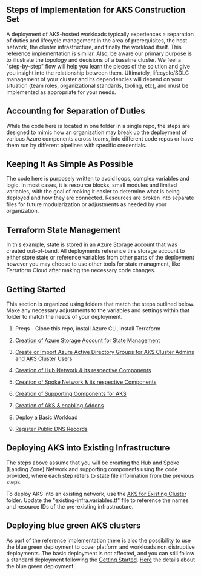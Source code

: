 ## Steps of Implementation for AKS Construction Set
A deployment of AKS-hosted workloads typically experiences a separation of duties and lifecycle management in the area of prerequisites, the host network, the cluster infrastructure, and finally the workload itself. This reference implementation is similar. Also, be aware our primary purpose is to illustrate the topology and decisions of a baseline cluster. We feel a "step-by-step" flow will help you learn the pieces of the solution and give you insight into the relationship between them. Ultimately, lifecycle/SDLC management of your cluster and its dependencies will depend on your situation (team roles, organizational standards, tooling, etc), and must be implemented as appropriate for your needs.

## Accounting for Separation of Duties 
While the code here is located in one folder in a single repo, the steps are designed to mimic how an organization may break up the deployment of various Azure components across teams, into different code repos or have them run by different pipelines with specific credentials. 

## Keeping It As Simple As Possible
The code here is purposely written to avoid loops, complex variables and logic. In most cases, it is resource blocks, small modules and limited variables, with the goal of making it easier to determine what is being deployed and how they are connected. Resources are broken into separate files for future modularization or adjustments as needed by your organization. 

## Terraform State Management
In this example, state is stored in an Azure Storage account that was created out-of-band.  All deployments reference this storage account to either store state or reference variables from other parts of the deployment however you may choose to use other tools for state managment, like Terraform Cloud after making the necessary code changes.

## Getting Started 
This section is organized using folders that match the steps outlined below. Make any necessary adjustments to the variables and settings within that folder to match the needs of your deployment. 

1. Preqs - Clone this repo, install Azure CLI, install Terraform

2. [Creation of Azure Storage Account for State Management](./02-state-storage.md)

3. [Create or Import Azure Active Directory Groups for AKS Cluster Admins and AKS Cluster Users](./03-aad.md)

4. [Creation of Hub Network & its respective Components](./04-network-hub.md)
 
5. [Creation of Spoke Network & its respective Components](./05-network-lz.md)

6. [Creation of Supporting Components for AKS](./06-aks-supporting.md)

7. [Creation of AKS & enabling Addons](./07-aks-cluster.md)

8. [Deploy a Basic Workload](./08-workload.md)

8. [Register Public DNS Records](./09-dns-records.md)


## Deploying AKS into Existing Infrastructure
The steps above assume that you will be creating the Hub and Spoke (Landing Zone) Network and supporting components using the code provided, where each step refers to state file information from the previous steps.

To deploy AKS into an existing network, use the [AKS for Existing Cluster](./07-AKS-cluster-existing-infra) folder.  Update the "existing-infra.variables.tf" file to reference the names and resource IDs of the pre-existing infrastructure.

## Deploying blue green AKS clusters

As part of the reference implementation there is also the possibility to use the blue green deployment to cover platform and workloads non distruptive deployments. 
The basic deployment is not affected, and you can still follow a standard deployment following the [Getting Started](#getting-started).
[Here](./11-blue-green.md) the details about the blue green deployment.